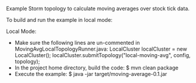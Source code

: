 Example Storm topology to calculate moving averages over stock tick data.

To build and run the example in local mode:

Local Mode:

* Make sure the following lines are un-commented in MovingAvgLocalTopologyRunner.java:
  LocalCluster localCluster = new LocalCluster();
  localCluster.submitTopology("local-moving-avg", config, topology);
* In the project home directory, build the code: 
    $ mvn clean package
* Execute the example:
    $ java -jar target/moving-average-0.1.jar

